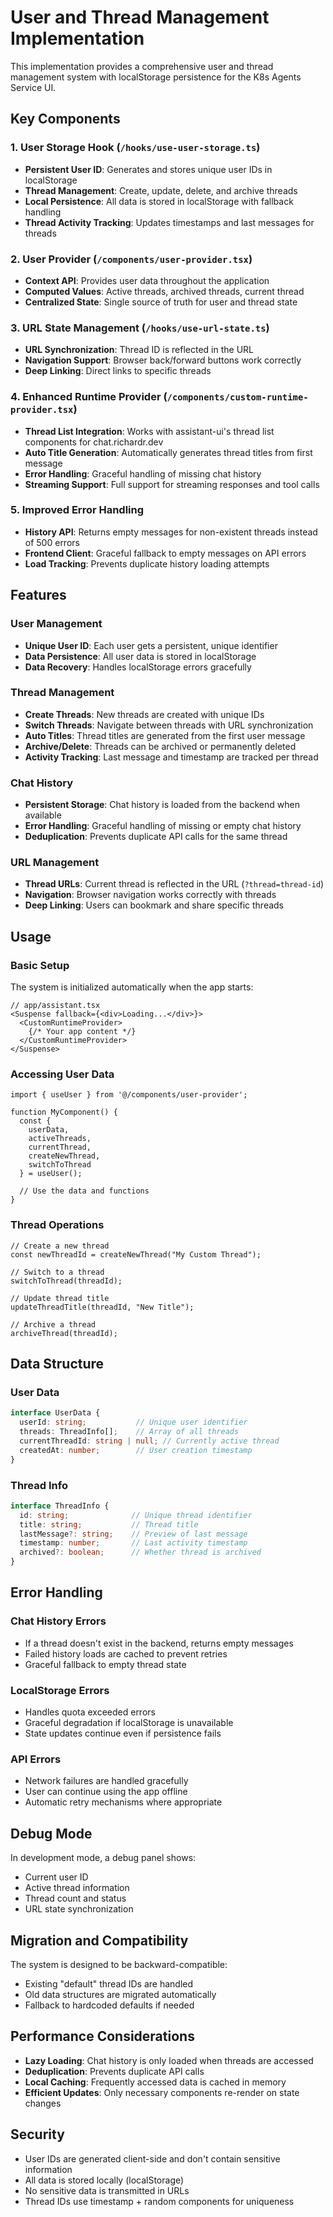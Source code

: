# User and Thread Management Implementation

This implementation provides a comprehensive user and thread management system with localStorage persistence for the K8s Agents Service UI.

## Key Components

### 1. User Storage Hook (`/hooks/use-user-storage.ts`)
- **Persistent User ID**: Generates and stores unique user IDs in localStorage
- **Thread Management**: Create, update, delete, and archive threads
- **Local Persistence**: All data is stored in localStorage with fallback handling
- **Thread Activity Tracking**: Updates timestamps and last messages for threads

### 2. User Provider (`/components/user-provider.tsx`)
- **Context API**: Provides user data throughout the application
- **Computed Values**: Active threads, archived threads, current thread
- **Centralized State**: Single source of truth for user and thread state

### 3. URL State Management (`/hooks/use-url-state.ts`)
- **URL Synchronization**: Thread ID is reflected in the URL
- **Navigation Support**: Browser back/forward buttons work correctly
- **Deep Linking**: Direct links to specific threads

### 4. Enhanced Runtime Provider (`/components/custom-runtime-provider.tsx`)
- **Thread List Integration**: Works with assistant-ui's thread list components for chat.richardr.dev
- **Auto Title Generation**: Automatically generates thread titles from first message
- **Error Handling**: Graceful handling of missing chat history
- **Streaming Support**: Full support for streaming responses and tool calls

### 5. Improved Error Handling
- **History API**: Returns empty messages for non-existent threads instead of 500 errors
- **Frontend Client**: Graceful fallback to empty messages on API errors
- **Load Tracking**: Prevents duplicate history loading attempts

## Features

### User Management
- **Unique User ID**: Each user gets a persistent, unique identifier
- **Data Persistence**: All user data is stored in localStorage
- **Data Recovery**: Handles localStorage errors gracefully

### Thread Management
- **Create Threads**: New threads are created with unique IDs
- **Switch Threads**: Navigate between threads with URL synchronization
- **Auto Titles**: Thread titles are generated from the first user message
- **Archive/Delete**: Threads can be archived or permanently deleted
- **Activity Tracking**: Last message and timestamp are tracked per thread

### Chat History
- **Persistent Storage**: Chat history is loaded from the backend when available
- **Error Handling**: Graceful handling of missing or empty chat history
- **Deduplication**: Prevents duplicate API calls for the same thread

### URL Management
- **Thread URLs**: Current thread is reflected in the URL (`?thread=thread-id`)
- **Navigation**: Browser navigation works correctly with threads
- **Deep Linking**: Users can bookmark and share specific threads

## Usage

### Basic Setup
The system is initialized automatically when the app starts:

```tsx
// app/assistant.tsx
<Suspense fallback={<div>Loading...</div>}>
  <CustomRuntimeProvider>
    {/* Your app content */}
  </CustomRuntimeProvider>
</Suspense>
```

### Accessing User Data
```tsx
import { useUser } from '@/components/user-provider';

function MyComponent() {
  const { 
    userData, 
    activeThreads, 
    currentThread,
    createNewThread,
    switchToThread 
  } = useUser();
  
  // Use the data and functions
}
```

### Thread Operations
```tsx
// Create a new thread
const newThreadId = createNewThread("My Custom Thread");

// Switch to a thread
switchToThread(threadId);

// Update thread title
updateThreadTitle(threadId, "New Title");

// Archive a thread
archiveThread(threadId);
```

## Data Structure

### User Data
```typescript
interface UserData {
  userId: string;           // Unique user identifier
  threads: ThreadInfo[];    // Array of all threads
  currentThreadId: string | null; // Currently active thread
  createdAt: number;        // User creation timestamp
}
```

### Thread Info
```typescript
interface ThreadInfo {
  id: string;              // Unique thread identifier
  title: string;           // Thread title
  lastMessage?: string;    // Preview of last message
  timestamp: number;       // Last activity timestamp
  archived?: boolean;      // Whether thread is archived
}
```

## Error Handling

### Chat History Errors
- If a thread doesn't exist in the backend, returns empty messages
- Failed history loads are cached to prevent retries
- Graceful fallback to empty thread state

### LocalStorage Errors
- Handles quota exceeded errors
- Graceful degradation if localStorage is unavailable
- State updates continue even if persistence fails

### API Errors
- Network failures are handled gracefully
- User can continue using the app offline
- Automatic retry mechanisms where appropriate

## Debug Mode

In development mode, a debug panel shows:
- Current user ID
- Active thread information
- Thread count and status
- URL state synchronization

## Migration and Compatibility

The system is designed to be backward-compatible:
- Existing "default" thread IDs are handled
- Old data structures are migrated automatically
- Fallback to hardcoded defaults if needed

## Performance Considerations

- **Lazy Loading**: Chat history is only loaded when threads are accessed
- **Deduplication**: Prevents duplicate API calls
- **Local Caching**: Frequently accessed data is cached in memory
- **Efficient Updates**: Only necessary components re-render on state changes

## Security

- User IDs are generated client-side and don't contain sensitive information
- All data is stored locally (localStorage)
- No sensitive data is transmitted in URLs
- Thread IDs use timestamp + random components for uniqueness